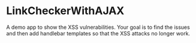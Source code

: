 # LinkCheckerWithAJAX

A demo app to show the XSS vulnerabilities.  Your goal is to find the issues and then add handlebar templates so that the XSS attacks no longer work.